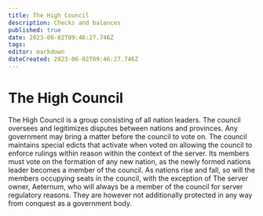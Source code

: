 ```yaml
---
title: The High Council
description: Checks and balances
published: true
date: 2023-06-02T09:46:27.746Z
tags: 
editor: markdown
dateCreated: 2023-06-02T09:46:27.746Z
---
```


# The High Council
The High Council is a group consisting of all nation leaders. The council oversees and legitimizes disputes between nations and provinces. Any government may bring a matter before the council to vote on. The council maintains special edicts that activate when voted on allowing the council to enforce rulings within reason within the context of the server. Its members must vote on the formation of any new nation, as the newly formed nations leader becomes a member of the council. As nations rise and fall, so will the members occupying seats in the council, with the exception of The server owner, Aeternum, who will always be a member of the council for server regulatory reasons. They are however not additionally protected in any way from conquest as a government body.